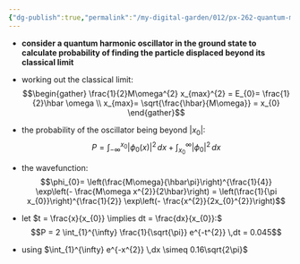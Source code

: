 ```yaml
---
{"dg-publish":true,"permalink":"/my-digital-garden/012/px-262-quantum-mechanics/c-the-basic-postulates/px-262-c1c-example-problem/","created":"2024-11-25T10:50:32.000+00:00","updated":"2024-11-26T01:07:04.823+00:00"}
---
```


- **consider a quantum harmonic oscillator in the ground state to calculate probability of finding the particle displaced beyond its classical limit**

- working out the classical limit: 
$$\begin{gather}
\frac{1}{2}M\omega^{2} x_{max}^{2} = E_{0}= \frac{1}{2}\hbar \omega \\
x_{max}= \sqrt{\frac{\hbar}{M\omega}} = x_{0}
\end{gather}$$
- the probability of the oscillator being beyond $|x_{0}|:$ 
  $$P = \int_{-\infty}^{x_{0}} |\phi_{0}(x)|^{2}\,dx + \int_{x_{0}}^{\infty} |\phi_{0}|^{2}\,dx$$
- the wavefunction: 
  $$\phi_{0}= \left(\frac{M\omega}{\hbar\pi}\right)^{\frac{1}{4}} \exp\left(- \frac{M\omega x^{2}}{2\hbar}\right) = \left(\frac{1}{\pi x_{0}}\right)^{\frac{1}{2}} \exp\left(- \frac{x^{2}}{2x_{0}^{2}}\right)$$
- let $t = \frac{x}{x_{0}} \implies dt = \frac{dx}{x_{0}}:$ 
  $$P = 2 \int_{1}^{\infty} \frac{1}{\sqrt{\pi}} e^{-t^{2}} \,dt = 0.045$$
- using $\int_{1}^{\infty} e^{-x^{2}} \,dx \simeq 0.16\sqrt{2\pi}$
